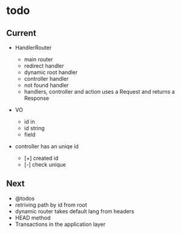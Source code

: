 # todo

## Current

- HandlerRouter
  - main router
  - redirect handler
  - dynamic root handler
  - controller handler
  - not found handler
  - handlers, controller and action uses a Request and returns a Response

- VO
  - id in
  - id string
  - field

- controller has an uniqe id
  - [+] created id
  - [-] check unique

## Next

- @todos
- retriving path by id from root
- dynamic router takes default lang from headers  
- HEAD method
- Transactions in the application layer
